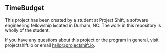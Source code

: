 ## TimeBudget

This project has been created by a student at Project Shift, a software engineering fellowship located in Durham, NC.  The work in this repository is wholly of the student.

If you have any questions about this project or the program in general, visit projectshift.io or email hello@projectshift.io.